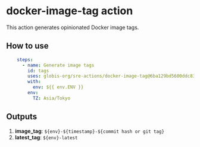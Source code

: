 # docker-image-tag action

This action generates opinionated Docker image tags.

## How to use

```yaml
    steps:
      - name: Generate image tags
        id: tags
        uses: globis-org/sre-actions/docker-image-tag@6ba129bd5600ddc8365a235c9737fcbf125b758d # v1
        with:
          env: ${{ env.ENV }}
        env:
          TZ: Asia/Tokyo
```

## Outputs

1. **image_tag**: `${env}-${timestamp}-${commit hash or git tag}`
1. **latest_tag**: `${env}-latest`
